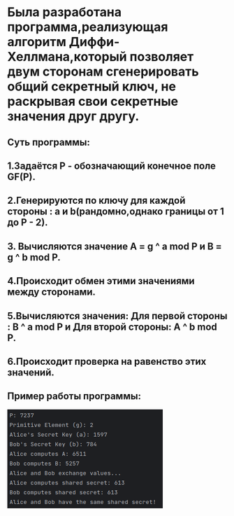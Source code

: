  # Была разработана программа,реализующая алгоритм Диффи-Хеллмана,который позволяет двум сторонам сгенерировать общий секретный ключ, не раскрывая свои секретные значения друг другу. 

 ## Суть программы:
 ## 1.Задаётся P - обозначающий конечное поле GF(P).
 ## 2.Генерируются по ключу для каждой стороны : a и b(рандомно,однако границы  от 1 до P - 2). 
 ## 3. Вычисляются значение A = g ^ a mod P и B = g ^ b mod P.
 ## 4.Происходит обмен этими значениями между сторонами.
 ## 5.Вычисляются значения: Для первой стороны : B ^ a mod P и Для второй стороны: A ^ b mod P.
 ## 6.Происходит проверка на равенство этих значений.
 ## Пример работы программы:
![Пример работы программы](https://github.com/sv1atsk1/MaMoIPiIS/blob/main/Diffie-Hellman%20Key%20Exchange/Screenshots_for_demonstration/output_diffie_hellman_key_exchange.png?raw=true)
